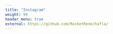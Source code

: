 ```yaml
---
title: "Instagram"
weight: 99
header_menu: true
external: https://github.com/RocketRene/hafla/
---
```

